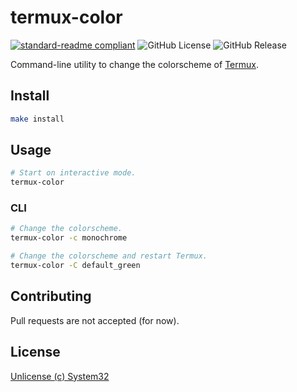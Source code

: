 # termux-color
[![standard-readme compliant](https://img.shields.io/badge/readme%20style-standard-brightgreen.svg?style=flat)](https://github.com/RichardLitt/standard-readme)
![GitHub License](https://img.shields.io/github/license/system32149/termux-color?style=flat)
![GitHub Release](https://img.shields.io/github/v/release/system32149/termux-color?style=flat)

Command-line utility to change the colorscheme of [Termux](https://termux.dev).

## Install
```sh
make install
```
## Usage
```sh
# Start on interactive mode.
termux-color
```
### CLI
```sh
# Change the colorscheme.
termux-color -c monochrome

# Change the colorscheme and restart Termux.
termux-color -C default_green
```

## Contributing
Pull requests are not accepted (for now).

## License
[Unlicense (c) System32](COPYING)
